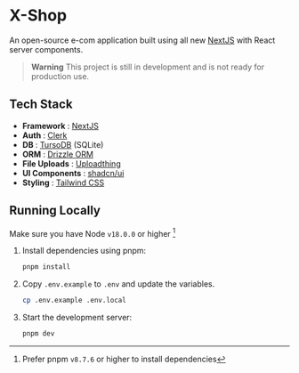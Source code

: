 # X-Shop

An open-source e-com application built using all new [NextJS](https://nextjs.org/) with React server components.

> **Warning**
> This project is still in development and is not ready for production use.

## Tech Stack

- **Framework** : [NextJS](https://nextjs.org/)
- **Auth** : [Clerk](https://clerk.com/)
- **DB** : [TursoDB](https://turso.tech/) (SQLite)
- **ORM** : [Drizzle ORM](https://orm.drizzle.team/)
- **File Uploads** : [Uploadthing](https://uploadthing.com/)
- **UI Components** : [shadcn/ui](https://ui.shadcn.com/docs)
- **Styling** : [Tailwind CSS](https://tailwindcss.com/)

## Running Locally

Make sure you have Node `v18.0.0` or higher [^1]

1. Install dependencies using pnpm:

    ```bash
    pnpm install
    ```

2. Copy `.env.example` to `.env` and update the variables.

    ```bash
    cp .env.example .env.local
    ```

3. Start the development server:

    ```bash
    pnpm dev
    ```

[^1]: Prefer pnpm `v8.7.6` or higher to install dependencies
